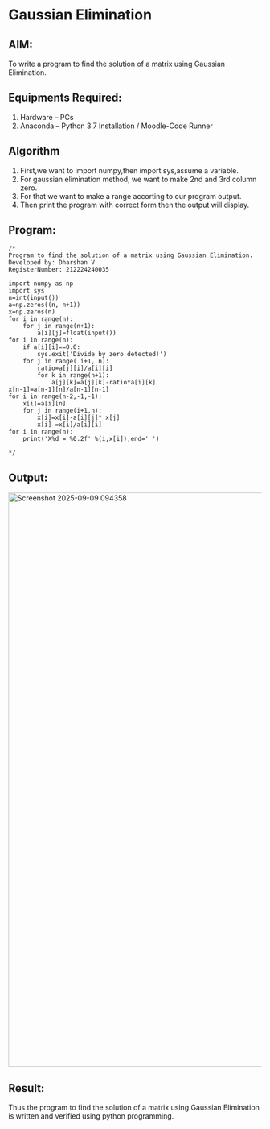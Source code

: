 # Gaussian Elimination

## AIM:
To write a program to find the solution of a matrix using Gaussian Elimination.

## Equipments Required:
1. Hardware – PCs
2. Anaconda – Python 3.7 Installation / Moodle-Code Runner

## Algorithm
1.  First,we want to import numpy,then import sys,assume a variable.
2.  For gaussian elimination method, we want to make 2nd and 3rd column zero.
3. For that we want to make a range accorting to our program output.
4. Then print the program with correct form then the output will display.

## Program:
```
/*
Program to find the solution of a matrix using Gaussian Elimination.
Developed by: Dharshan V
RegisterNumber: 212224240035

import numpy as np
import sys
n=int(input())
a=np.zeros((n, n+1))
x=np.zeros(n)
for i in range(n):
    for j in range(n+1):
        a[i][j]=float(input())
for i in range(n):
    if a[i][i]==0.0:
        sys.exit('Divide by zero detected!')
    for j in range( i+1, n):
        ratio=a[j][i]/a[i][i]
        for k in range(n+1):
            a[j][k]=a[j][k]-ratio*a[i][k]
x[n-1]=a[n-1][n]/a[n-1][n-1]
for i in range(n-2,-1,-1):
    x[i]=a[i][n]
    for j in range(i+1,n):
        x[i]=x[i]-a[i][j]* x[j]
        x[i] =x[i]/a[i][i]
for i in range(n):
    print('X%d = %0.2f' %(i,x[i]),end=' ')

*/
```

## Output:
<img width="1920" height="1140" alt="Screenshot 2025-09-09 094358" src="https://github.com/user-attachments/assets/2a929610-24a0-4fd1-82a2-b9810b8465f8" />



## Result:
Thus the program to find the solution of a matrix using Gaussian Elimination is written and verified using python programming.

